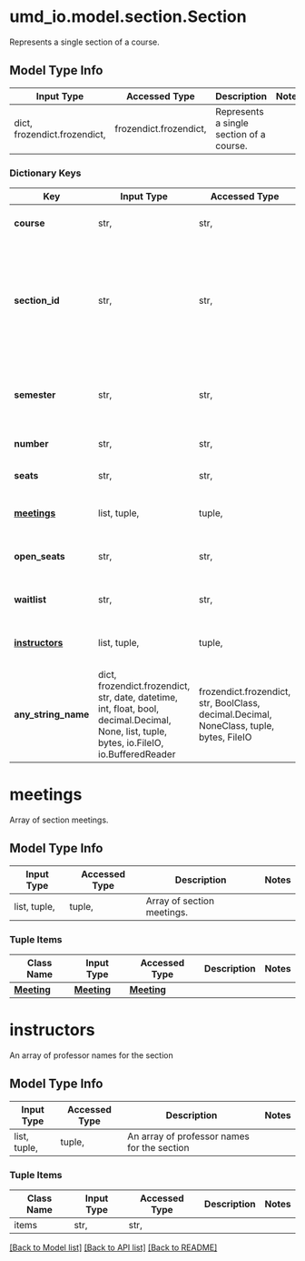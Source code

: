 # umd_io.model.section.Section

Represents a single section of a course.

## Model Type Info
Input Type | Accessed Type | Description | Notes
------------ | ------------- | ------------- | -------------
dict, frozendict.frozendict,  | frozendict.frozendict,  | Represents a single section of a course. | 

### Dictionary Keys
Key | Input Type | Accessed Type | Description | Notes
------------ | ------------- | ------------- | ------------- | -------------
**course** | str,  | str,  | The associated course id | [optional] 
**section_id** | str,  | str,  | A unique section identifier, always the course_id with a four-digit section number appended to it. | [optional] 
**semester** | str,  | str,  | Numeric representation of the semester, in format YYYYMM | [optional] 
**number** | str,  | str,  | The other half of section_id | [optional] 
**seats** | str,  | str,  | The number of seats for the section. | [optional] 
**[meetings](#meetings)** | list, tuple,  | tuple,  | Array of section meetings. | [optional] 
**open_seats** | str,  | str,  | The number of open seats for the section. | [optional] 
**waitlist** | str,  | str,  | The number of people on the waitlist. | [optional] 
**[instructors](#instructors)** | list, tuple,  | tuple,  | An array of professor names for the section | [optional] 
**any_string_name** | dict, frozendict.frozendict, str, date, datetime, int, float, bool, decimal.Decimal, None, list, tuple, bytes, io.FileIO, io.BufferedReader | frozendict.frozendict, str, BoolClass, decimal.Decimal, NoneClass, tuple, bytes, FileIO | any string name can be used but the value must be the correct type | [optional]

# meetings

Array of section meetings.

## Model Type Info
Input Type | Accessed Type | Description | Notes
------------ | ------------- | ------------- | -------------
list, tuple,  | tuple,  | Array of section meetings. | 

### Tuple Items
Class Name | Input Type | Accessed Type | Description | Notes
------------- | ------------- | ------------- | ------------- | -------------
[**Meeting**](Meeting.md) | [**Meeting**](Meeting.md) | [**Meeting**](Meeting.md) |  | 

# instructors

An array of professor names for the section

## Model Type Info
Input Type | Accessed Type | Description | Notes
------------ | ------------- | ------------- | -------------
list, tuple,  | tuple,  | An array of professor names for the section | 

### Tuple Items
Class Name | Input Type | Accessed Type | Description | Notes
------------- | ------------- | ------------- | ------------- | -------------
items | str,  | str,  |  | 

[[Back to Model list]](../../README.md#documentation-for-models) [[Back to API list]](../../README.md#documentation-for-api-endpoints) [[Back to README]](../../README.md)


